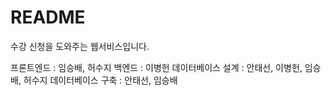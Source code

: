 # README

수강 신청을 도와주는 웹서비스입니다.

프론트엔드 : 임승배, 허수지
백엔드 : 이병헌
데이터베이스 설계 : 안태선, 이병헌, 임승배, 허수지
데이터베이스 구축 : 안태선, 임승배
